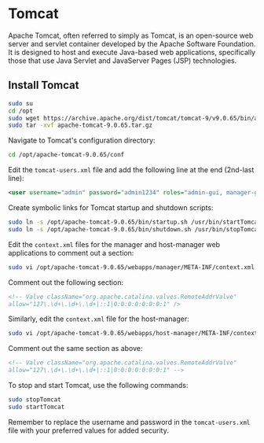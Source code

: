 # Tomcat

Apache Tomcat, often referred to simply as Tomcat, is an open-source web server and servlet container developed by the Apache Software Foundation. It is designed to host and execute Java-based web applications, specifically those that use Java Servlet and JavaServer Pages (JSP) technologies.


## Install Tomcat

```bash
sudo su
cd /opt
sudo wget https://archive.apache.org/dist/tomcat/tomcat-9/v9.0.65/bin/apache-tomcat-9.0.65.tar.gz
sudo tar -xvf apache-tomcat-9.0.65.tar.gz
```

Navigate to Tomcat's configuration directory:

```bash
cd /opt/apache-tomcat-9.0.65/conf
```

Edit the `tomcat-users.xml` file and add the following line at the end (2nd-last line):

```xml
<user username="admin" password="admin1234" roles="admin-gui, manager-gui, manager-script"/>
```

Create symbolic links for Tomcat startup and shutdown scripts:

```bash
sudo ln -s /opt/apache-tomcat-9.0.65/bin/startup.sh /usr/bin/startTomcat
sudo ln -s /opt/apache-tomcat-9.0.65/bin/shutdown.sh /usr/bin/stopTomcat
```

Edit the `context.xml` files for the manager and host-manager web applications to comment out a section:

```bash
sudo vi /opt/apache-tomcat-9.0.65/webapps/manager/META-INF/context.xml
```

Comment out the following section:

```xml
<!-- Valve className="org.apache.catalina.valves.RemoteAddrValve"
allow="127\.\d+\.\d+\.\d+|::1|0:0:0:0:0:0:0:1" />
```

Similarly, edit the `context.xml` file for the host-manager:

```bash
sudo vi /opt/apache-tomcat-9.0.65/webapps/host-manager/META-INF/context.xml
```

Comment out the same section as above:

```xml
<!-- Valve className="org.apache.catalina.valves.RemoteAddrValve"
allow="127\.\d+\.\d+\.\d+|::1|0:0:0:0:0:0:0:1" -->
```

To stop and start Tomcat, use the following commands:

```bash
sudo stopTomcat
sudo startTomcat
```

Remember to replace the username and password in the `tomcat-users.xml` file with your preferred values for added security.

```

